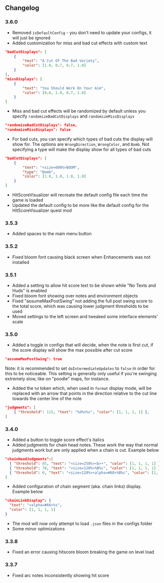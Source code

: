 ## Changelog

### 3.6.0

- Removed `isDefaultConfig` - you don't need to update your configs, it will just be ignored
- Added customization for miss and bad cut effects with custom text

```json
"badCutDisplays": [
	{
		"text": "A Cut Of The Bad Variety",
		"color": [1.0, 0.7, 0.7, 1.0]
	}
],
"missDisplays": [
	{
		"text": "You Should Work On Your Aim",
		"color": [0.6, 1.0, 0.7, 1.0]
	}
]
```

- Miss and bad cut effects will be randomized by default unless you specify `randomizeBadCutDisplays` and `randomizeMissDisplays`

```json
"randomizeBadCutDisplays": false,
"randomizeMissDisplays": false
```

- For bad cuts, you can specify which types of bad cuts the display will show for. The options are `WrongDirection`, `WrongColor`, and `Bomb`. Not specifying a type will make the display show for all
types of bad cuts

```json
"badCutDisplays": [
	{
		"text": "<size=600%>BOOM",
		"type": "Bomb",
		"color": [1.0, 1.0, 1.0, 1.0]
	}
]
```

- HitScoreVisualizer will recreate the default config file each time the game is loaded
- Updated the default config to be more like the default config for the HitScoreVisualizer quest mod

### 3.5.3
- Added spaces to the main menu button

### 3.5.2
- Fixed bloom font causing black screen when Enhancements was not installed

### 3.5.1
- Added a setting to allow hit score text to be shown while "No Texts and Huds" is enabled
- Fixed bloom font showing over notes and environment objects
- Fixed "assumeMaxPostSwing" not adding the full post swing score to the total score, which was causing lower judgment thresholds to be used
- Moved settings to the left screen and tweaked some interface elements' scale

### 3.5.0
- Added a toggle in configs that will decide, when the note is first cut, if the score display will show the max possible after cut score
```json
"assumeMaxPostSwing": true
```
Note: it is recommended to set `doIntermediateUpdates` to `false` in order for this to be noticeable. This setting is generally only useful if you're swinging extremely slow, like on "poodle"
maps, for instance.
- Added the `%d` token which, when used in `format` display mode, will be replaced with an arrow that points in the direction relative to the cut line towards the center line of the note
```json
"judgments": [
    { "threshold": 115, "text": "%d%n%s", "color": [1, 1, 1, 1] },
]
```

### 3.4.0
- Added a button to toggle score effect's italics
- Added judgments for chain head notes. These work the way that normal judgments work but are only applied when a chain is cut. Example below
```json
"chainHeadJudgments":[
  { "threshold": 85, "text": "<size=250%><b>•", "color": [1, 1, 1, 1] },
  { "threshold": 78, "text": "<size=120%>%B%c", "color": [1, 1, 1, 1] },
  { "threshold": 0, "text": "<size=120%><alpha=#88>%B%c", "color": [1, 1, 1, 1] }
]
```
- Added configuration of chain segment (aka. chain links) display. Example below
```json
"chainLinkDisplay": {
  "text": "<alpha=#66>%s",
  "color": [1, 1, 1, 1]
}
```
- The mod will now only attempt to load `.json` files in the configs folder
- Some minor optimizations

### 3.3.8
- Fixed an error causing hitscore bloom breaking the game on level load

### 3.3.7
- Fixed arc notes inconsistently showing hit score